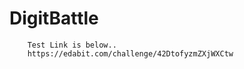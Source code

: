 # DigitBattle

        
        Test Link is below..
        https://edabit.com/challenge/42DtofyzmZXjWXCtw
